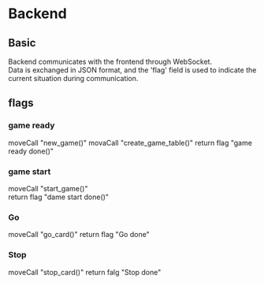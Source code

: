 # Backend
## Basic
Backend communicates with the frontend through WebSocket.  
Data is exchanged in JSON format, and the 'flag' field is used to indicate the current situation during communication.

## flags
### game ready
moveCall "new_game()" 
movaCall "create_game_table()"
return flag "game ready done()"
### game start
moveCall "start_game()"  
return flag "dame start done()"
### Go
moveCall "go_card()"
return flag "Go done"
### Stop
moveCall "stop_card()"
return falg "Stop done"

